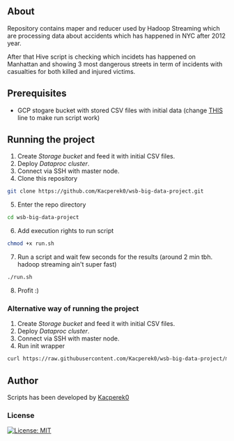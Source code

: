 ## About

Repository contains maper and reducer used by Hadoop Streaming which are processing data about accidents which has happened in NYC after 2012 year.

After that Hive script is checking which incidets has happened on Manhattan and showing 3 most dangerous streets in term of incidents with casualties for both killed and injured victims.

## Prerequisites

- GCP stogare bucket with stored CSV files with initial data (change [THIS](https://github.com/Kacperek0/wsb-big-data-project/blob/02ecb6bce5aefb3d90ebf0a9a30b60cdb6c411de/run.sh#L23) line to make run script work)

## Running the project

1. Create *Storage bucket* and feed it with initial CSV files.
2. Deploy *Dataproc cluster*.
3. Connect via SSH with master node.
4. Clone this repository
```bash
git clone https://github.com/Kacperek0/wsb-big-data-project.git
```
5. Enter the repo directory
```bash
cd wsb-big-data-project
```
6. Add execution rights to run script
```bash
chmod +x run.sh
```
7. Run a script and wait few seconds for the results (around 2 min tbh. hadoop streaming ain't super fast)
```bash
./run.sh
```
8. Profit :)

### Alternative way of running the project

1. Create *Storage bucket* and feed it with initial CSV files.
2. Deploy *Dataproc cluster*.
3. Connect via SSH with master node.
4. Run init wrapper
```bash
curl https://raw.githubusercontent.com/Kacperek0/wsb-big-data-project/master/init.sh | bash
```

## Author
Scripts has been developed by [Kacperek0](https://github.com/Kacperek0)

### License

[![License: MIT](https://img.shields.io/badge/License-MIT-yellow.svg)](https://opensource.org/licenses/MIT)
